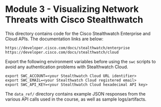 # Module 3 - Visualizing Network Threats with Cisco Stealthwatch
This directory contains code for the Cisco Stealthwatch Enterprise and
Cloud APIs. The documentation links are below:

```
https://developer.cisco.com/docs/stealthwatch/enterprise
https://developer.cisco.com/docs/stealthwatch/cloud
```

Export the following environment variables before using the `swc` scripts
to avoid any authentication problems with Stealthwatch Cloud.
```
export SWC_ACCOUNT=<your Stealthwatch Cloud URL identifier>
export SWC_EMAIL=<your Stealthwatch Cloud registered email>
export SWC_API_KEY=<your Stealthwatch Cloud hexadecimal API key>
```

The `data_ref/` directory contains example JSON responses from the
various API calls used in the course, as well as sample logs/artifacts.
